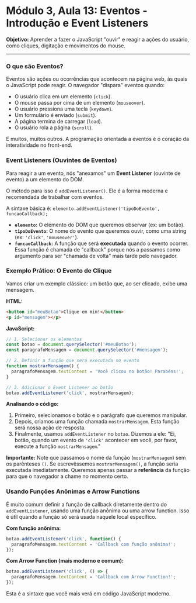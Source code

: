 # Módulo 3, Aula 13: Eventos - Introdução e Event Listeners

**Objetivo:** Aprender a fazer o JavaScript "ouvir" e reagir a ações do usuário, como cliques, digitação e movimentos do mouse.

---

### O que são Eventos?

Eventos são ações ou ocorrências que acontecem na página web, às quais o JavaScript pode reagir. O navegador "dispara" eventos quando:

*   O usuário clica em um elemento (`click`).
*   O mouse passa por cima de um elemento (`mouseover`).
*   O usuário pressiona uma tecla (`keydown`).
*   Um formulário é enviado (`submit`).
*   A página termina de carregar (`load`).
*   O usuário rola a página (`scroll`).

E muitos, muitos outros. A programação orientada a eventos é o coração da interatividade no front-end.

### Event Listeners (Ouvintes de Eventos)

Para reagir a um evento, nós "anexamos" um **Event Listener** (ouvinte de evento) a um elemento do DOM.

O método para isso é `addEventListener()`. Ele é a forma moderna e recomendada de trabalhar com eventos.

A sintaxe básica é:
`elemento.addEventListener('tipoDoEvento', funcaoCallback);`

*   **`elemento`:** O elemento do DOM que queremos observar (ex: um botão).
*   **`tipoDoEvento`:** O nome do evento que queremos ouvir, como uma string (ex: `'click'`, `'mouseover'`).
*   **`funcaoCallback`:** A função que será **executada** quando o evento ocorrer. Essa função é chamada de "callback" porque nós a passamos como argumento para ser "chamada de volta" mais tarde pelo navegador.

### Exemplo Prático: O Evento de Clique

Vamos criar um exemplo clássico: um botão que, ao ser clicado, exibe uma mensagem.

**HTML:**
```html
<button id="meuBotao">Clique em mim!</button>
<p id="mensagem"></p>
```

**JavaScript:**
```javascript
// 1. Selecionar os elementos
const botao = document.querySelector('#meuBotao');
const paragrafoMensagem = document.querySelector('#mensagem');

// 2. Definir a função que será executada no evento
function mostrarMensagem() {
  paragrafoMensagem.textContent = 'Você clicou no botão! Parabéns!';
}

// 3. Adicionar o Event Listener ao botão
botao.addEventListener('click', mostrarMensagem);
```

**Analisando o código:**
1.  Primeiro, selecionamos o botão e o parágrafo que queremos manipular.
2.  Depois, criamos uma função chamada `mostrarMensagem`. Esta função será nossa ação de resposta.
3.  Finalmente, usamos `addEventListener` no `botao`. Dizemos a ele: "Ei, botão, quando um evento de `'click'` acontecer em você, por favor, execute a função `mostrarMensagem`."

**Importante:** Note que passamos o nome da função (`mostrarMensagem`) sem os parênteses `()`. Se escrevêssemos `mostrarMensagem()`, a função seria executada imediatamente. Queremos apenas passar a **referência** da função para que o navegador a chame no momento certo.

### Usando Funções Anônimas e Arrow Functions

É muito comum definir a função de callback diretamente dentro do `addEventListener`, usando uma função anônima ou uma arrow function. Isso é útil quando a função só será usada naquele local específico.

**Com função anônima:**
```javascript
botao.addEventListener('click', function() {
  paragrafoMensagem.textContent = 'Callback com função anônima!';
});
```

**Com Arrow Function (mais moderno e comum):**
```javascript
botao.addEventListener('click', () => {
  paragrafoMensagem.textContent = 'Callback com Arrow Function!';
});
```
Esta é a sintaxe que você mais verá em código JavaScript moderno.
